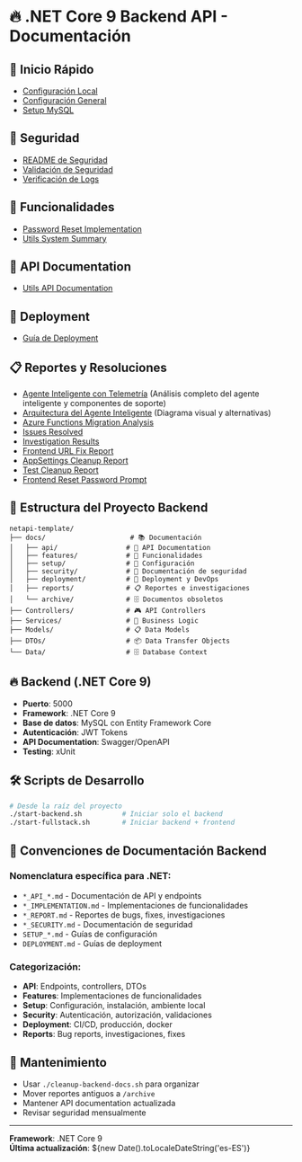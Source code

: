 # 🔥 .NET Core 9 Backend API - Documentación

## 🚀 **Inicio Rápido**
- [Configuración Local](./setup/SETUP_LOCAL.md)
- [Configuración General](./setup/CONFIGURATION.md)
- [Setup MySQL](./setup/MYSQL_SETUP.md)

## 🔐 **Seguridad**
- [README de Seguridad](./security/README_SECURITY.md)
- [Validación de Seguridad](./security/SECURITY_VALIDATION_REPORT.md)
- [Verificación de Logs](./security/LOGS_SECURITY_VERIFICATION.md)

## 🎯 **Funcionalidades**
- [Password Reset Implementation](./features/PASSWORD_RESET_IMPLEMENTATION.md)
- [Utils System Summary](./features/UTILS_SYSTEM_SUMMARY.md)

## 🔌 **API Documentation**
- [Utils API Documentation](./api/UTILS_API_DOCUMENTATION.md)

## 🚀 **Deployment**
- [Guía de Deployment](./deployment/DEPLOYMENT.md)

## 📋 **Reportes y Resoluciones**
- [Agente Inteligente con Telemetría](./reports/TELEMETRY_ML_REALTIME_ANALYSIS.md) (Análisis completo del agente inteligente y componentes de soporte)
- [Arquitectura del Agente Inteligente](./deployment/TELEMETRY_ARCHITECTURE.md) (Diagrama visual y alternativas)
- [Azure Functions Migration Analysis](./reports/AZURE_FUNCTIONS_MIGRATION_ANALYSIS.md)
- [Issues Resolved](./reports/ISSUES_RESOLVED.md)
- [Investigation Results](./reports/INVESTIGATION_RESULTS.md)
- [Frontend URL Fix Report](./reports/FRONTEND_URL_FIX_REPORT.md)
- [AppSettings Cleanup Report](./reports/APPSETTINGS_CLEANUP_REPORT.md)
- [Test Cleanup Report](./reports/TEST_CLEANUP_REPORT.md)
- [Frontend Reset Password Prompt](./reports/FRONTEND_RESET_PASSWORD_PROMPT.md)

## 📂 **Estructura del Proyecto Backend**
```
netapi-template/
├── docs/                     # 📚 Documentación
│   ├── api/                 # 🔌 API Documentation
│   ├── features/            # 🎯 Funcionalidades
│   ├── setup/               # 🚀 Configuración
│   ├── security/            # 🔐 Documentación de seguridad
│   ├── deployment/          # 🚀 Deployment y DevOps
│   ├── reports/             # 📋 Reportes e investigaciones
│   └── archive/             # 🗄️ Documentos obsoletos
├── Controllers/             # 🎮 API Controllers
├── Services/                # 🔧 Business Logic
├── Models/                  # 📋 Data Models
├── DTOs/                    # 📦 Data Transfer Objects
└── Data/                    # 🗄️ Database Context
```

## 🔥 **Backend (.NET Core 9)**
- **Puerto**: 5000
- **Framework**: .NET Core 9
- **Base de datos**: MySQL con Entity Framework Core
- **Autenticación**: JWT Tokens
- **API Documentation**: Swagger/OpenAPI
- **Testing**: xUnit

## 🛠️ **Scripts de Desarrollo**
```bash
# Desde la raíz del proyecto
./start-backend.sh          # Iniciar solo el backend
./start-fullstack.sh        # Iniciar backend + frontend
```

## 📝 **Convenciones de Documentación Backend**

### **Nomenclatura específica para .NET:**
- `*_API_*.md` - Documentación de API y endpoints
- `*_IMPLEMENTATION.md` - Implementaciones de funcionalidades
- `*_REPORT.md` - Reportes de bugs, fixes, investigaciones
- `*_SECURITY.md` - Documentación de seguridad
- `SETUP_*.md` - Guías de configuración
- `DEPLOYMENT.md` - Guías de deployment

### **Categorización:**
- **API**: Endpoints, controllers, DTOs
- **Features**: Implementaciones de funcionalidades
- **Setup**: Configuración, instalación, ambiente local
- **Security**: Autenticación, autorización, validaciones
- **Deployment**: CI/CD, producción, docker
- **Reports**: Bug reports, investigaciones, fixes

## 🔄 **Mantenimiento**
- Usar `./cleanup-backend-docs.sh` para organizar
- Mover reportes antiguos a `/archive`
- Mantener API documentation actualizada
- Revisar seguridad mensualmente

---
**Framework**: .NET Core 9  
**Última actualización**: ${new Date().toLocaleDateString('es-ES')}
